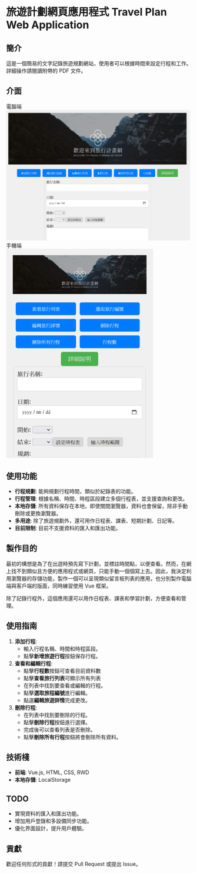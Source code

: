 # 旅遊計劃網頁應用程式 Travel Plan Web Application   

## 簡介
這是一個簡易的文字記錄旅遊規劃網站，使用者可以根據時間來設定行程和工作。詳細操作請閱讀附帶的 PDF 文件。

## 介面
電腦端  
<img src="https://github.com/zx23175509/zx23175509.github.io-travelplanning/blob/main/Example%20image/desktop.png" width="500">  
手機端  
<img src="https://github.com/zx23175509/zx23175509.github.io-travelplanning/blob/main/Example%20image/phone.png" width="400">

## 使用功能
- **行程規劃**: 能夠規劃行程時間，類似於紀錄表的功能。
- **行程管理**: 根據名稱、時間、時程區段建立多個行程表，並支援查詢和更改。
- **本地存儲**: 所有資料保存在本地，即使關閉瀏覽器，資料也會保留，除非手動刪除或更換瀏覽器。
- **多用途**: 除了旅遊規劃外，還可用作日程表、課表、短期計劃、日記等。
- **目前限制**: 目前不支援資料的匯入和匯出功能。

## 製作目的
最初的構想是為了在出遊時預先寫下計劃，並標註時間點，以便查看。然而，在網上找不到類似且方便的應用程式或網頁，只能手動一個個寫上去。因此，我決定利用瀏覽器的存儲功能，製作一個可以呈現類似留言板列表的應用，也分別製作電腦端與客戶端的版面，同時練習使用 Vue 框架。

除了記錄行程外，這個應用還可以用作日程表、課表和學習計劃，方便查看和管理。

## 使用指南
1. **添加行程**:
    - 輸入行程名稱、時間和時程區段。
    - 點擊**新增旅遊行程**按鈕保存行程。
2. **查看和編輯行程**:
    - 點擊**行程數**按鈕可查看目前資料數
    - 點擊**查看旅行列表**可顯示所有列表
    - 在列表中找到要查看或編輯的行程。
    - 點擊**選取旅程編號**進行編輯。
    - 點選**編輯旅遊詳情**完成更改。
3. **刪除行程**:
    - 在列表中找到要刪除的行程。
    - 點擊**刪除行程**按鈕進行選擇。
    - 完成後可以查看列表是否刪除。
    - 點擊**刪除所有行程**按鈕將會刪除所有資料。


## 技術棧
- **前端**: Vue.js, HTML, CSS, RWD
- **本地存儲**: LocalStorage

## TODO
- 實現資料的匯入和匯出功能。
- 增加用戶登錄和多設備同步功能。
- 優化界面設計，提升用戶體驗。

## 貢獻
歡迎任何形式的貢獻！請提交 Pull Request 或提出 Issue。

